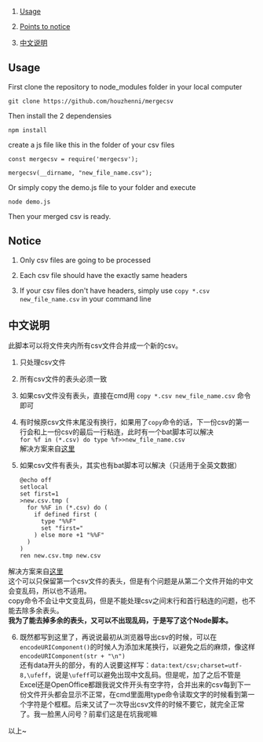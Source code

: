 1. [Usage](#usage)

2. [Points to notice](#notice)

3. [中文说明](#中文说明)

## Usage

First clone the repository to node_modules folder in your local computer

	git clone https://github.com/houzhenni/mergecsv
	
Then install the 2 dependensies

	npm install

create a js file like this in the folder of your csv files

	const mergecsv = require('mergecsv');

	mergecsv(__dirname, "new_file_name.csv");

Or simply copy the demo.js file to your folder and execute

	node demo.js

Then your merged csv is ready.

## Notice

1. Only csv files are going to be processed

2. Each csv file should have the exactly same headers

3. If your csv files don't have headers, simply use `copy *.csv new_file_name.csv` in your command line

## 中文说明

此脚本可以将文件夹内所有csv文件合并成一个新的csv。

1. 只处理csv文件

2. 所有csv文件的表头必须一致

3. 如果csv文件没有表头，直接在cmd用 `copy *.csv new_file_name.csv` 命令即可

4. 有时候原csv文件末尾没有换行，如果用了`copy`命令的话，下一份csv的第一行会和上一份csv的最后一行粘连，此时有一个bat脚本可以解决    
	`for %f in (*.csv) do type %f>>new_file_name.csv`    
解决方案来自[这里](https://stackoverflow.com/questions/45652493/merging-text-files-in-bat-with-line-break-between-files)

5. 如果csv文件有表头，其实也有bat脚本可以解决（只适用于全英文数据）    

	```
	@echo off
	setlocal
	set first=1
	>new.csv.tmp (
	  for %%F in (*.csv) do (
	    if defined first (
	      type "%%F"
	      set "first="
	    ) else more +1 "%%F"
	  )
	)
	ren new.csv.tmp new.csv
	```


解决方案来自[这里](https://stackoverflow.com/questions/12745623/batch-combine-csv-remove-header/12751399#12751399)    
这个可以只保留第一个csv文件的表头，但是有个问题是从第二个文件开始的中文会变乱码，所以也不适用。    
copy命令不会让中文变乱码，但是不能处理csv之间末行和首行粘连的问题，也不能去除多余表头。    
**我为了能去掉多余的表头，又可以不出现乱码，于是写了这个Node脚本。**

6. 既然都写到这里了，再说说最初从浏览器导出csv的时候，可以在`encodeURIComponent()`的时候人为添加末尾换行，以避免之后的麻烦，像这样`encodeURIComponent(str + "\n")`    
还有data开头的部分，有的人说要这样写：`data:text/csv;charset=utf-8,\ufeff`，说是`\ufeff`可以避免出现中文乱码。但是呢，加了之后不管是Excel还是OpenOffice都跟我说文件开头有空字符，合并出来的csv每到下一份文件开头都会显示不正常，在cmd里面用type命令读取文字的时候看到第一个字符是个框框。后来又试了一次导出csv文件的时候不要它，就完全正常了。我一脸黑人问号？前辈们这是在坑我呢嘛

以上~
